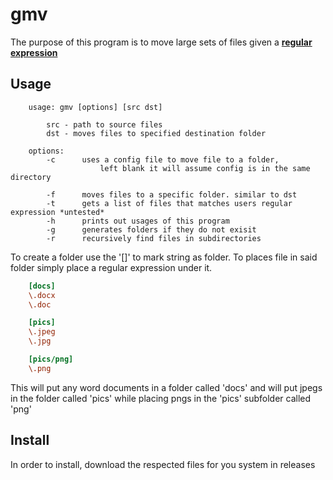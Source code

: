 # gmv

The purpose of this program is to move large sets of files given a [**regular expression**](https://developer.mozilla.org/en-US/docs/Web/JavaScript/Guide/Regular_Expressions)

## Usage

```
    usage: gmv [options] [src dst]

        src - path to source files
        dst - moves files to specified destination folder

    options:
        -c		uses a config file to move file to a folder, 
                    left blank it will assume config is in the same directory
        
        -f		moves files to a specific folder. similar to dst
        -t		gets a list of files that matches users regular expression *untested*
        -h		prints out usages of this program
        -g		generates folders if they do not exisit
        -r		recursively find files in subdirectories
```

To create a folder use the '[]' to mark string as folder. To places file in said folder simply place a regular expression under it.

```ini
    [docs]
    \.docx
    \.doc

    [pics]
    \.jpeg
    \.jpg

    [pics/png]
    \.png
```

This will put any word documents in a folder called 'docs' and will put jpegs in the folder called 'pics' while placing pngs in the 'pics' subfolder called 'png'

## Install

In order to install, download the respected files for you system in releases